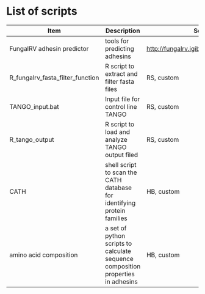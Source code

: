 # List of scripts
| Item | Description | Source | Date |
| ---- | ----------- | ------ | ---- |
| FungalRV adhesin predictor | tools for predicting adhesins | http://fungalrv.igib.res.in/download.html | 2020-02-09 |
| R_fungalrv_fasta_filter_function | R script to extract and filter fasta files | RS, custom | 2020-02-11 |
| TANGO_input.bat | Input file for control line TANGO | RS, custom | 2020-02-20 |
| R_tango_output | R script to load and analyze TANGO output filed | RS, custom |2020-02-20 |
| CATH | shell script to scan the CATH database for identifying protein families | HB, custom | 2020-02-25 |
| amino acid composition | a set of python scripts to calculate sequence composition properties in adhesins | HB, custom | 2020-03-07 |
